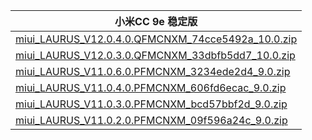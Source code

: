 | 小米CC 9e  稳定版    |
| ---- |
| [miui_LAURUS_V12.0.4.0.QFMCNXM_74cce5492a_10.0.zip](https://hugeota.d.miui.com/V12.0.4.0.QFMCNXM/miui_LAURUS_V12.0.4.0.QFMCNXM_74cce5492a_10.0.zip)    |
| [miui_LAURUS_V12.0.3.0.QFMCNXM_33dbfb5dd7_10.0.zip](https://hugeota.d.miui.com/V12.0.3.0.QFMCNXM/miui_LAURUS_V12.0.3.0.QFMCNXM_33dbfb5dd7_10.0.zip)    |
| [miui_LAURUS_V11.0.6.0.PFMCNXM_3234ede2d4_9.0.zip](https://hugeota.d.miui.com/V11.0.6.0.PFMCNXM/miui_LAURUS_V11.0.6.0.PFMCNXM_3234ede2d4_9.0.zip)    |
| [miui_LAURUS_V11.0.4.0.PFMCNXM_606fd6ecac_9.0.zip](https://hugeota.d.miui.com/V11.0.4.0.PFMCNXM/miui_LAURUS_V11.0.4.0.PFMCNXM_606fd6ecac_9.0.zip)    |
| [miui_LAURUS_V11.0.3.0.PFMCNXM_bcd57bbf2d_9.0.zip](https://hugeota.d.miui.com/V11.0.3.0.PFMCNXM/miui_LAURUS_V11.0.3.0.PFMCNXM_bcd57bbf2d_9.0.zip)    |
| [miui_LAURUS_V11.0.2.0.PFMCNXM_09f596a24c_9.0.zip](https://hugeota.d.miui.com/V11.0.2.0.PFMCNXM/miui_LAURUS_V11.0.2.0.PFMCNXM_09f596a24c_9.0.zip)    |
